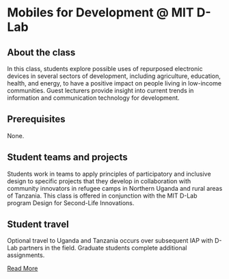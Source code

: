 # Mobiles for Development @ MIT D-Lab

## About the class

In this class, students explore possible uses of repurposed electronic devices in several sectors of development, including agriculture, education, health, and energy, to have a positive impact on people living in low-income communities. Guest lecturers provide insight into current trends in information and communication technology for development.

## Prerequisites

None.

## Student teams and projects

Students work in teams to apply principles of participatory and inclusive design to specific projects that they develop in collaboration with community innovators in refugee camps in Northern Uganda and rural areas of Tanzania. This class is offered in conjunction with the MIT D-Lab program Design for Second-Life Innovations.

## Student travel

Optional travel to Uganda and Tanzania occurs over subsequent IAP with D-Lab partners in the field. Graduate students complete additional assignments.

[Read More](https://d-lab.mit.edu/academics/classes/mobiles-development#:~:text=About%20the%20class,living%20in%20low%2Dincome%20communities.)